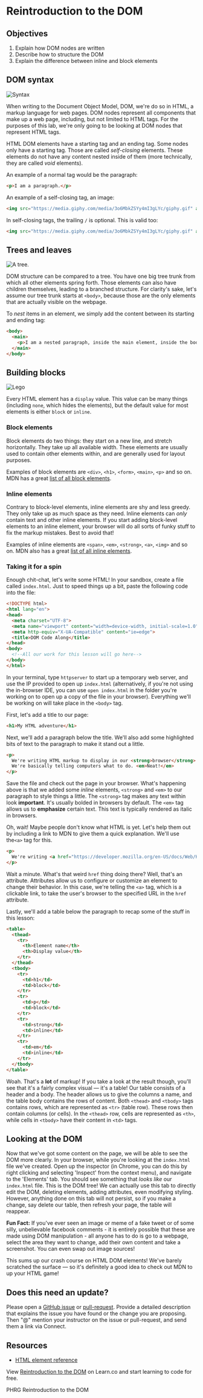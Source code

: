 # Reintroduction to the DOM

## Objectives

1. Explain how DOM nodes are written
2. Describe how to structure the DOM
3. Explain the difference between inline and block elements

## DOM syntax
![Syntax](https://media.giphy.com/media/3o6MbkZSYy4mI3gLYc/giphy.gif)

When writing to the Document Object Model, DOM, we're do so in HTML, a markup
language for web pages. DOM nodes represent all components that make up a web
page, including, but not limited to HTML tags.  For the purposes of this lab,
we're only going to be looking at DOM nodes that represent HTML tags.

HTML DOM elements have a starting tag and an ending tag. Some nodes only have a
starting tag. Those are called _self-closing_ elements. These elements do not
have any content nested inside of them (more technically, they are called _void_
elements).

An example of a normal tag would be the paragraph:

```html
<p>I am a paragraph.</p>
```

An example of a self-closing tag, an image:

```html
<img src="https://media.giphy.com/media/3o6MbkZSYy4mI3gLYc/giphy.gif" alt="A policeman">
```

In self-closing tags, the trailing `/` is optional. This is valid too:

```html
<img src="https://media.giphy.com/media/3o6MbkZSYy4mI3gLYc/giphy.gif" alt="A policeman" />
```

## Trees and leaves
![A tree.](https://media.giphy.com/media/2XflxzDTUtH7VxyfoT6/giphy.gif)

DOM structure can be compared to a tree. You have one big tree trunk from which
all other elements spring forth. Those elements can also have children
themselves, leading to a branched structure. For clarity's sake, let's assume
our tree trunk starts at `<body>`, because those are the only elements that are
actually visible on the webpage.

To _nest_ items in an element, we simply add the content between its starting
and ending tag:

```html
<body>
  <main>
    <p>I am a nested paragraph, inside the main element, inside the body!</p>
  </main>
</body>
```

## Building blocks
![Lego](https://media.giphy.com/media/3ZALZoBtI1KJa/giphy.gif)

Every HTML element has a `display` value. This value can be many things
(including `none`, which hides the elements), but the default value for most
elements is either `block` or `inline`.

### Block elements
Block elements do two things: they start on a new line, and stretch
horizontally. They take up all available width. These elements are usually used
to contain other elements within, and are generally used for layout purposes.

Examples of block elements are `<div>`, `<h1>`, `<form>`, `<main>`, `<p>` and
so on. MDN has a great [list of all block elements][html-block-elements].

### Inline elements
Contrary to block-level elements, inline elements are shy and less greedy.
They only take up as much space as they need. Inline elements can _only_
contain text and other inline elements. If you start adding block-level
elements to an inline element, your browser will do all sorts of funky stuff to
fix the markup mistakes. Best to avoid that!

Examples of inline elements are `<span>`, `<em>`, `<strong>`, `<a>`, `<img>`
and so on. MDN also has a great [list of all inline elements][html-inline-elements].

### Taking it for a spin
Enough chit-chat, let's write some HTML! In your sandbox, create a file called
`index.html`.  Just to speed things up a bit, paste the following code into the
file:

```html
<!DOCTYPE html>
<html lang="en">
<head>
  <meta charset="UTF-8">
  <meta name="viewport" content="width=device-width, initial-scale=1.0">
  <meta http-equiv="X-UA-Compatible" content="ie=edge">
  <title>DOM Code Along</title>
</head>
<body>
  <!--All our work for this lesson will go here-->
</body>
</html>
```

In your terminal, type `httpserver` to start up a temporary web server, and use
the IP provided to open up `index.html` (alternatively, if you're not using the
in-browser IDE, you can use `open index.html` in the folder you're working on
to open up a copy of the file in your browser). Everything we'll be working on
will take place in the `<body>` tag.

First, let's add a title to our page:

```html
<h1>My HTML adventure</h1>
```

Next, we'll add a paragraph below the title. We'll also add some highlighted
bits of text to the paragraph to make it stand out a little.

```html
<p>
  We're writing HTML markup to display in our <strong>browser</strong>.
  We're basically telling computers what to do. <em>Neat!</em>
</p>
```

Save the file and check out the page in your browser.  What's happening above
is that we added some _inline_ elements, `<strong>` and `<em>` to our paragraph
to style things a little. The `<strong>` tag makes any text within look
**important**. It's usually bolded in browsers by default. The `<em>` tag
allows us to **emphasize** certain text. This text is typically rendered as
italic in browsers.

Oh, wait! Maybe people don't know what HTML is yet. Let's help them out by including a link to MDN to give them a quick explanation. We'll use the`<a>` tag for this.

```html
<p>
  We're writing <a href="https://developer.mozilla.org/en-US/docs/Web/HTML">HTML</a> markup to display in our <strong>browser</strong>. We're basically telling computers what to do. <em>Neat!</em>
</p>
```

Wait a minute. What's that weird `href` thing doing there? Well, that's an
attribute. Attributes allow us to configure or customize an element to change
their behavior. In this case, we're telling the `<a>` tag, which is a clickable
link, to take the user's browser to the specified URL in the `href` attribute.

Lastly, we'll add a table below the paragraph to recap some of the stuff in
this lesson:

```html
<table>
  <thead>
    <tr>
      <th>Element name</th>
      <th>Display value</th>
    </tr>
  </thead>
  <tbody>
    <tr>
      <td>h1</td>
      <td>block</td>
    </tr>
    <tr>
      <td>p</td>
      <td>block</td>
    </tr>
    <tr>
      <td>strong</td>
      <td>inline</td>
    </tr>
    <tr>
      <td>em</td>
      <td>inline</td>
    </tr>
  </tbody>
</table>
```

Woah. That's a **lot** of markup! If you take a look at the result though,
you'll see that it's a fairly complex visual — it's a table! Our table consists
of a header and a body. The header allows us to give the columns a name, and
the table body contains the rows of content. Both `<thead>` and `<tbody>` tags
contains rows, which are represented as `<tr>` (table row). These rows then
contain columns (or cells). In the `<thead>` row, cells are represented as
`<th>`, while cells in `<tbody>` have their content in `<td>` tags.

## Looking at the DOM

Now that we've got some content on the page, we will be able to see the DOM
more clearly.  In your browser, while you're looking at the `index.html` file
we've created.  Open up the inspector (in Chrome, you can do this by right
clicking and selecting 'Inspect' from the context menu), and navigate to the
'Elements' tab.  You should see something that _looks like_ our `index.html`
file.  This is the DOM tree!  We can actually use this tab to directly edit the
DOM, deleting elements, adding attributes, even modifying styling.  However,
anything done on this tab will not persist, so if you make a change, say delete
our table, then refresh your page, the table will reappear.  

**Fun Fact:** If you've ever seen an image or meme of a fake tweet or of some
silly, unbelievable facebook comments - it is entirely possible that these are
made using DOM manipulation - all anyone has to do is go to a webpage, select
the area they want to change, add their own content and take a screenshot. You
can even swap out image sources!

This sums up our crash course on HTML DOM elements! We've barely scratched the
surface — so it's definitely a good idea to check out MDN to up your HTML game!

## Does this need an update?
 Please open a [GitHub issue](https://github.com/learn-co-curriculum/phrg-js-dom-and-events-intro-to-the-dom-code-along/issues) or [pull-request](https://github.com/learn-co-curriculum/phrg-js-dom-and-events-intro-to-the-dom-code-along/pulls). Provide a detailed description that explains the issue you have found or the change you are proposing. Then "@" mention your instructor on the issue or pull-request, and send them a link via Connect.

## Resources
- [HTML element reference](https://developer.mozilla.org/en-US/docs/Web/HTML/Element)

[html-block-elements]: https://developer.mozilla.org/en/docs/Web/HTML/Block-level_elements
[html-inline-elements]: https://developer.mozilla.org/en-US/docs/Web/HTML/Inline_elements

<p class='util--hide'>View <a href='https://learn.co/lessons/javascript-reintroduction-to-the-dom'>Reintroduction to the DOM</a> on Learn.co and start learning to code for free.</p>
<p data-visibility='hidden'>PHRG Reintroduction to the DOM</p>
